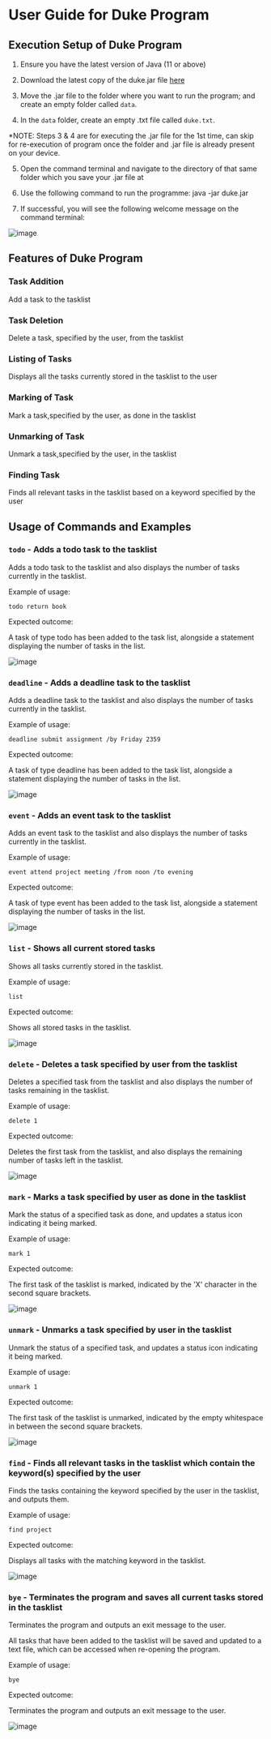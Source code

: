 # User Guide for Duke Program

## Execution Setup of Duke Program

1. Ensure you have the latest version of Java (11 or above)

2. Download the latest copy of the duke.jar file [here](https://github.com/ghzr0/ip/releases)

3. Move the .jar file to the folder where you want to run the program;  and create an empty folder called `data`.
 
4. In the `data` folder, create an empty .txt file called `duke.txt`.

*NOTE: Steps 3 & 4 are for executing the .jar file for the 1st time, can skip for re-execution of program once the folder and .jar file is already present on your device.

5. Open the command terminal and navigate to the directory of that same folder which you save your .jar file at

6. Use the following command to run the programme: java -jar duke.jar

7. If successful, you will see the following welcome message on the command terminal:

![image](https://user-images.githubusercontent.com/88625158/221926439-622d791d-6307-4c67-8d92-b87488ceb8e5.png)



## Features of Duke Program

### Task Addition

Add a task to the tasklist

### Task Deletion

Delete a task, specified by the user, from the tasklist

### Listing of Tasks

Displays all the tasks currently stored in the tasklist to the user

### Marking of Task

Mark a task,specified by the user, as done in the tasklist

### Unmarking of Task

Unmark a task,specified by the user, in the tasklist

### Finding Task

Finds all relevant tasks in the tasklist based on a keyword specified by the user

## Usage of Commands and Examples

### `todo` - Adds a todo task to the tasklist

Adds a todo task to the tasklist and also displays the number of tasks currently in the tasklist.

Example of usage: 

`todo return book`

Expected outcome:

A task of type todo has been added to the task list, alongside a statement displaying the number of tasks in the list.

![image](https://user-images.githubusercontent.com/88625158/221926742-015ea6f5-c889-401d-89be-d3411e2a919c.png)

### `deadline` - Adds a deadline task to the tasklist

Adds a deadline task to the tasklist and also displays the number of tasks currently in the tasklist.

Example of usage: 

`deadline submit assignment /by Friday 2359`

Expected outcome:

A task of type deadline has been added to the task list, alongside a statement displaying the number of tasks in the list.

![image](https://user-images.githubusercontent.com/88625158/221926925-0370c740-8d4a-4120-ba3c-2e7c9117d159.png)

### `event` - Adds an event task to the tasklist

Adds an event task to the tasklist and also displays the number of tasks currently in the tasklist.

Example of usage: 

`event attend project meeting /from noon /to evening`

Expected outcome:

A task of type event has been added to the task list, alongside a statement displaying the number of tasks in the list.

![image](https://user-images.githubusercontent.com/88625158/221927036-c5f873d1-2d55-4394-81f1-e9cde99c9af7.png)

### `list` - Shows all current stored tasks

Shows all tasks currently stored in the tasklist.

Example of usage: 

`list`

Expected outcome:

Shows all stored tasks in the tasklist.

![image](https://user-images.githubusercontent.com/88625158/221927133-fd6ea9ae-a76d-4087-9f94-93cd6e267f8c.png)

### `delete` - Deletes a task specified by user from the tasklist

Deletes a specified task from the tasklist and also displays the number of tasks remaining in the tasklist.

Example of usage: 

`delete 1`

Expected outcome:

Deletes the first task from the tasklist, and also displays the remaining number of tasks left in the tasklist.

![image](https://user-images.githubusercontent.com/88625158/221927184-f130d3a6-d7f6-4315-a323-7bc10a6120a0.png)

### `mark` - Marks a task specified by user as done in the tasklist 

Mark the status of a specified task as done, and updates a status icon indicating it being marked.

Example of usage: 

`mark 1`

Expected outcome:

The first task of the tasklist is marked, indicated by the 'X' character in the second square brackets.

![image](https://user-images.githubusercontent.com/88625158/221927287-dfab6c3a-44cd-4ebc-9415-29409255fe40.png)

### `unmark` - Unmarks a task specified by user in the tasklist 

Unmark the status of a specified task, and updates a status icon indicating it being marked.

Example of usage: 

`unmark 1`

Expected outcome:

The first task of the tasklist is unmarked, indicated by the empty whitespace in between the second square brackets.

![image](https://user-images.githubusercontent.com/88625158/221927366-0fe9f963-1449-4816-bb80-4c81540ba61f.png)

### `find` - Finds all relevant tasks in the tasklist which contain the keyword(s) specified by the user

Finds the tasks containing the keyword specified by the user in the tasklist, and outputs them.

Example of usage: 

`find project`

Expected outcome:

Displays all tasks with the matching keyword in the tasklist.

![image](https://user-images.githubusercontent.com/88625158/221927446-f422a4bf-8715-4616-8976-f94fddb5d835.png)

### `bye` - Terminates the program and saves all current tasks stored in the tasklist

Terminates the program and outputs an exit message to the user.

All tasks that have been added to the tasklist will be saved and updated to a text file, which can be accessed when re-opening the program.

Example of usage: 

`bye`

Expected outcome:

Terminates the program and outputs an exit message to the user.

![image](https://user-images.githubusercontent.com/88625158/221928376-04d95da2-2ebf-4823-b76b-95932fe7e598.png)

